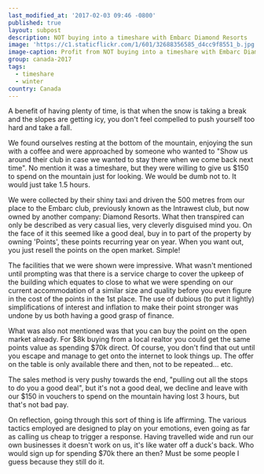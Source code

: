 ```yaml
---
last_modified_at: '2017-02-03 09:46 -0800'
published: true
layout: subpost
description: NOT buying into a timeshare with Embarc Diamond Resorts
image: 'https://c1.staticflickr.com/1/601/32688356585_d4cc9f8551_b.jpg'
image-caption: Profit from NOT buying into a timeshare with Embarc Diamond Resorts
group: canada-2017
tags:
  - timeshare
  - winter
country: Canada
---
```

A benefit of having plenty of time, is that when the snow is taking a break and the slopes are getting icy, you don't feel compelled to push yourself too hard and take a fall. 

We found ourselves resting at the bottom of the mountain, enjoying the sun with a coffee and were approached by someone who wanted to "Show us around their club in case we wanted to stay there when we come back next time". No mention it was a timeshare, but they were willing to give us $150 to spend on the mountain just for looking. We would be dumb not to. It would just take 1.5 hours.

We were collected by their shiny taxi and driven the 500 metres from our place to the Embarc club, previously known as the Intrawest club, but now owned by another company: Diamond Resorts. What then transpired can only be described as very casual lies, very cleverly disguised mind you. On the face of it this seemed like a good deal, buy in to part of the property by owning 'Points', these points recurring year on year. When you want out, you just resell the points on the open market. Simple!

The facilities that we were shown were impressive. What wasn't mentioned until prompting was that there is a service charge to cover the upkeep of the building which equates to close to what we were spending on our current accommodation of a similar size and quality before you even figure in the cost of the points in the 1st place. The use of dubious (to put it lightly) simplifications of interest and inflation to make their point stronger was undone by us both having a good grasp of finance.

What was also not mentioned was that you can buy the point on the open market already. For $8k buying from a local realtor you could get the same points value as spending $70k direct. Of course, you don't find that out until you escape and manage to get onto the internet to look things up. The offer on the table is only available there and then, not to be repeated... etc.

The sales method is very pushy towards the end, "pulling out all the stops to do you a good deal", but it's not a good deal, we decline and leave with our $150 in vouchers to spend on the mountain having lost 3 hours, but that's not bad pay.

On reflection, going through this sort of thing is life affirming. The various tactics employed are designed to play on your emotions, even going as far as calling us cheap to trigger a response. Having travelled wide and run our own businesses it doesn't work on us, it's like water off a duck's back. Who would sign up for spending $70k there an then? Must be some people I guess because they still do it.
